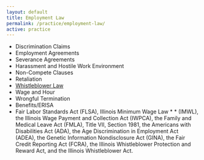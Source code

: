 ```yaml
---
layout: default
title: Employment Law
permalink: /practice/employment-law/
active: practice
---
```


* Discrimination Claims
* Employment Agreements
* Severance Agreements
* Harassment and Hostile Work Environment
* Non-Compete Clauses
* Retaliation
* [Whistleblower Law](../employment-law/whistleblower-law)
* Wage and Hour
* Wrongful Termination
* Benefits/ERISA
* Fair Labor Standards Act (FLSA), Illinois Minimum Wage Law * * (IMWL), the Illinois Wage Payment and Collection Act (IWPCA), the Family and Medical Leave Act (FMLA), Title VII, Section 1981, the Americans with Disabilities Act (ADA), the Age Discrimination in Employment Act (ADEA), the Genetic Information Nondisclosure Act (GINA), the Fair Credit Reporting Act (FCRA), the Illinois Whistleblower Protection and Reward Act, and the Illinois Whistleblower Act.